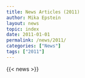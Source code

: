 ```yaml
---
title: News Articles (2011)
author: Mika Epstein
layout: news
topic: index
date: 2011-01-01
permalink: /news/2011/
categories: ["News"]
tags: ["2011"]
---
```


{{< news >}}